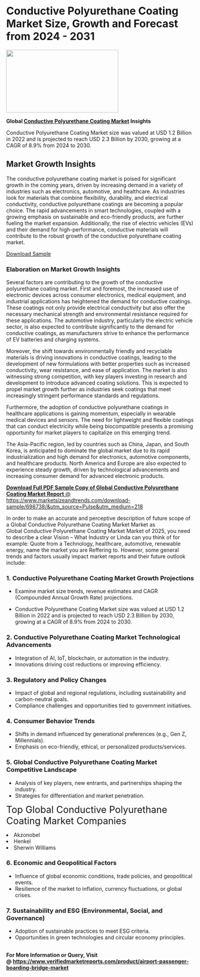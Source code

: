 <H1>Conductive Polyurethane Coating Market Size, Growth and Forecast from 2024 - 2031</H1><img class="aligncenter size-medium wp-image-584254" src="https://thirdeyenews.in/wp-content/uploads/2024/09/Global-Market-Research-300x168.jpeg" alt="" width="300" height="168" /><p><strong>Global&nbsp;<a href="https://www.marketsizeandtrends.com/download-sample/698738/&amp;utm_source=Pulse&amp;utm_medium=218">Conductive Polyurethane Coating Market</a> Insights</strong></p><p>Conductive Polyurethane Coating Market size was valued at USD 1.2 Billion in 2022 and is projected to reach USD 2.3 Billion by 2030, growing at a CAGR of 8.9% from 2024 to 2030.</p><p><h2>Market Growth Insights</h2> <p>The conductive polyurethane coating market is poised for significant growth in the coming years, driven by increasing demand in a variety of industries such as electronics, automotive, and healthcare. As industries look for materials that combine flexibility, durability, and electrical conductivity, conductive polyurethane coatings are becoming a popular choice. The rapid advancements in smart technologies, coupled with a growing emphasis on sustainable and eco-friendly products, are further fueling the market expansion. Additionally, the rise of electric vehicles (EVs) and their demand for high-performance, conductive materials will contribute to the robust growth of the conductive polyurethane coating market.</p> <p><a href="#">Download Sample</a></p> <h3>Elaboration on Market Growth Insights</h3> <p>Several factors are contributing to the growth of the conductive polyurethane coating market. First and foremost, the increased use of electronic devices across consumer electronics, medical equipment, and industrial applications has heightened the demand for conductive coatings. These coatings not only provide electrical conductivity but also offer the necessary mechanical strength and environmental resistance required for these applications. The automotive industry, particularly the electric vehicle sector, is also expected to contribute significantly to the demand for conductive coatings, as manufacturers strive to enhance the performance of EV batteries and charging systems.</p> <p>Moreover, the shift towards environmentally friendly and recyclable materials is driving innovations in conductive coatings, leading to the development of new formulations with better properties such as increased conductivity, wear resistance, and ease of application. The market is also witnessing strong competition, with key players investing in research and development to introduce advanced coating solutions. This is expected to propel market growth further as industries seek coatings that meet increasingly stringent performance standards and regulations.</p> <p>Furthermore, the adoption of conductive polyurethane coatings in healthcare applications is gaining momentum, especially in wearable medical devices and sensors. The need for lightweight and flexible coatings that can conduct electricity while being biocompatible presents a promising opportunity for market players to capitalize on this emerging trend.</p> <p>The Asia-Pacific region, led by countries such as China, Japan, and South Korea, is anticipated to dominate the global market due to its rapid industrialization and high demand for electronics, automotive components, and healthcare products. North America and Europe are also expected to experience steady growth, driven by technological advancements and increasing consumer demand for advanced electronic products.</p> <p><a href="#"></p><p><span class=""><strong>Download Full PDF Sample Copy of Global Conductive Polyurethane Coating Market Report</strong> @ <a href="https://www.marketsizeandtrends.com/download-sample/698738/&amp;utm_source=Pulse&amp;utm_medium=218" target="_blank">https://www.marketsizeandtrends.com/download-sample/698738/&amp;utm_source=Pulse&amp;utm_medium=218</a></span></p><p>In order to make an accurate and perceptive description of future scope of a Global&nbsp;Conductive Polyurethane Coating Market Market as Global&nbsp;Conductive Polyurethane Coating Market Market of 2025, you need to describe a clear Vision &ndash; What Industry or Linda can you think of for example: Quote from a Technology, healthcare, automotive, renewable energy, name the market you are Reffering to. However, some general trends and factors usually impact market reports and their future outlook include:</p><h3>1.&nbsp;<strong>Conductive Polyurethane Coating Market Growth Projections</strong></h3><ul><li>Examine market size trends, revenue estimates and CAGR (Compounded Annual Growth Rate) projections.</li><li><p>Conductive Polyurethane Coating Market size was valued at USD 1.2 Billion in 2022 and is projected to reach USD 2.3 Billion by 2030, growing at a CAGR of 8.9% from 2024 to 2030.</p></li></ul><h3>2.&nbsp;<strong>Conductive Polyurethane Coating Market Technological Advancements</strong></h3><ul><li>Integration of AI, IoT, blockchain, or automation in the industry.</li><li>Innovations driving cost reductions or improving efficiency.</li></ul><h3>3.&nbsp;<strong>Regulatory and Policy Changes</strong></h3><ul><li>Impact of global and regional regulations, including sustainability and carbon-neutral goals.</li><li>Compliance challenges and opportunities tied to government initiatives.</li></ul><h3>4.&nbsp;<strong>Consumer Behavior Trends</strong></h3><ul><li>Shifts in demand influenced by generational preferences (e.g., Gen Z, Millennials).</li><li>Emphasis on eco-friendly, ethical, or personalized products/services.</li></ul><h3>5.&nbsp;<strong>Global Conductive Polyurethane Coating Market Competitive Landscape</strong></h3><ul><li>Analysis of key players, new entrants, and partnerships shaping the industry.</li><li>Strategies for differentiation and market penetration.</li></ul><p data-pm-slice="1 1 []"><span style="color: inherit; font-family: inherit; font-size: 25px;">Top Global Conductive Polyurethane Coating Market Companies</span></p><div class="" data-test-id=""><p><li>Akzonobel</li><li> Henkel</li><li> Sherwin Williams</li></p></div><h3>6.&nbsp;<strong>Economic and Geopolitical Factors</strong></h3><ul><li>Influence of global economic conditions, trade policies, and geopolitical events.</li><li>Resilience of the market to inflation, currency fluctuations, or global crises.</li></ul><h3>7.&nbsp;<strong>Sustainability and ESG (Environmental, Social, and Governance)</strong></h3><ul><li>Adoption of sustainable practices to meet ESG criteria.</li><li>Opportunities in green technologies and circular economy principles.</li></ul><h2><strong style="font-size: 14px;">For More Information or Query, Visit @&nbsp;</strong><a style="background-color: #ffffff; font-size: 14px;" href="https://www.marketsizeandtrends.com/report/conductive-polyurethane-coating-market/" target="_blank">https://www.verifiedmarketreports.com/product/airport-passenger-boarding-bridge-market</a></h2>
